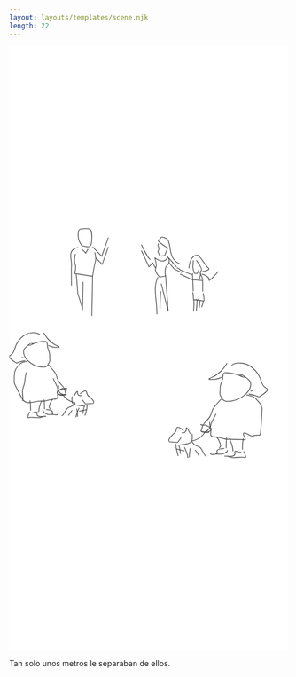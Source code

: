 ```yaml
---
layout: layouts/templates/scene.njk
length: 22
---
```

<svg class="grow-0 h-full" xmlns="http://www.w3.org/2000/svg" xml:space="preserve" stroke-miterlimit="10" viewBox="0 0 390 844">
<g class="outer">
</g>
<g class="inner">
<path fill="#fff" d="M0 0h390v844H0V0Z"/><clipPath id="a"><path d="M0 0h390v844H0z"/></clipPath><g clip-path="url(#a)"><path fill="#4b4b4b" d="M340.094 480.062c-.972.14-1.934.267-2.906.407-.29.044-.482.335-.438.625.044.29.304.482.594.437.969-.158 1.937-.31 2.906-.469a.536.536 0 0 0 .438-.593c-.043-.275-.32-.449-.594-.407ZM17.531 433.812a.536.536 0 0 0-.593.438c-.045.274.163.518.437.562.826.144 1.643.295 2.469.438a.515.515 0 0 0 .593-.438.544.544 0 0 0-.437-.624c-.829-.125-1.64-.251-2.469-.376ZM302.438 454.75c-1.027.012-2.019.17-2.688.656-1.272.925-1.651 2.669-1.844 4.125-.17 1.291-.13 2.587-.312 3.875-.102.716-.359 1.459-.563 2.125-.837 2.733-2.052 5.385-2.656 8.188-.445 2.062-.323 4.099-.375 6.187-.047 1.886-.473 3.805-.156 5.688.281 1.673 1.177 3.009 2.031 4.437.923 1.544 1.925 3.139 3.344 4.281 2.138 1.721 4.15 1.56 6.75 1.469 1.94-.068 3.868-.215 5.781-.562 7.082-1.284 13.771-4.743 18.938-9.75 2.563-2.484 4.785-5.329 6.062-8.688 1.2-3.156 1.693-7.003-.281-9.969-.617-.926-1.478-1.685-2.281-2.437a50.421 50.421 0 0 0-3.532-3.031 35.92 35.92 0 0 0-3.094-2.156c-.498-.311-1-.659-1.562-.844-.737-.243-1.515-.238-2.281-.282-.247-.013-.973-.138-.75-.031 2.383 1.144-.004-.012-.719-.093-.276-.032-.5.161-.531.437a.505.505 0 0 0 .437.563c1.444.592 1.65.764 2.032 1-1.245-.534-2.478-1.087-3.719-1.626-4.754-2.064-10.074-3.006-15.219-3.406-.735-.057-1.786-.168-2.812-.156Zm.656 1.125c1.335.025 2.674.148 4 .313 4.598.57 9.155 1.372 13.406 3.281 1.829.821 3.613 1.828 5.562 2.343.613.162 1.31.274 1.938.344.359.041 1.379.269 1.062.094-2.166-1.199-.125-.108 1.063-.031a50.77 50.77 0 0 1 4.656 4.125c.332.331.585.641.844 1.031 1.787 2.687 1.238 6.219.156 9.063-1.369 3.597-3.882 6.574-6.719 9.124-5.247 4.72-11.88 7.866-18.874 8.844-1.627.228-3.238.301-4.876.375-1.878.085-3.572.077-5.156-1.062-1.694-1.219-2.695-3.097-3.75-4.844-.666-1.104-1.316-2.177-1.531-3.469-.302-1.81.11-3.654.156-5.468.052-2.021-.089-4.006.344-6 .601-2.773 1.826-5.392 2.656-8.094.224-.73.484-1.51.594-2.282.224-1.56.169-3.166.469-4.718.179-.927.548-2.406 1.594-2.782.74-.265 1.642-.201 2.406-.187Zm19.812 3.156c-.219-.132.495.017.75.031.676.039 1.381.037 2.032.25.353.116.669.36 1 .563.304.161.381.298.968.563.049.033.108.061.156.093.298.198.584.419.876.625-.247-.035-.376-.01-.563-.031a12.479 12.479 0 0 1-2.594-.594c-.119-.04-.225-.113-.343-.156.185.119.231.185 1 .219 1.218.054-2.238-.932-3.282-1.563ZM49.125 411.062c-1.101.022-2.221.173-2.938.25-4.091.441-8.205 1.225-11.968 2.938-.426.194-.861.382-1.282.594.197-.087.371-.244.344-.469a.504.504 0 0 0-.562-.437c-2.177.936-2.456 1.193-2.688 1.312a7.992 7.992 0 0 1 1.5-.219c.219-.013.852-.131.657-.031-1.623.83-.688.401.093.125-.95.479-1.888 1.01-2.906 1.313h-.031c.827-.015-1.746.826-2.438 1.468-.228.212.629-.026.938-.062.541-.064 1.13-.197 1.656-.344 1.817-.507 3.451-1.504 5.156-2.281 3.94-1.796 8.36-2.585 12.657-2.938.39-.032.765-.071 1.156-.093.804-.046 2.155-.234 2.875.312.871.662 1.032 2.045 1.156 3.031.146 1.164.155 2.338.313 3.5.094.694.307 1.403.5 2.063.707 2.428 1.738 4.796 2.25 7.281.37 1.796.228 3.588.28 5.406.048 1.625.413 3.284.157 4.907-.215 1.364-.957 2.475-1.625 3.656-.79 1.395-1.607 2.765-2.875 3.781-1.437 1.151-3.121.968-4.844.906-1.609-.058-3.197-.198-4.781-.5-6.276-1.195-12.11-4.57-16.406-9.281-1.798-1.972-3.31-4.135-4.219-6.656-.92-2.549-1.37-5.704.156-8.125.48-.761 1.184-1.379 1.813-2 .938-.927 1.885-1.821 2.906-2.657.029-.023.065-.038.094-.062 1.209-.549 1.868-.933 2.093-1.094-.202.038-.4.102-.593.125-.073.009-.102.012-.219.031.406-.298.798-.629 1.219-.906.302-.199.695-.457 1.062-.594-.125.023-.111.078-.468.094-1.038.048 1.9-.855 2.78-1.406.178-.111-.415.019-.624.031-.219.013-.439.044-.657.063-.444.039-.887.071-1.312.218-1.364.475-2.883 1.806-4 2.719a44.77 44.77 0 0 0-4.125 3.844c-.33.349-.587.656-.844 1.063-1.574 2.492-1.293 5.683-.437 8.374 1.035 3.259 3 6.011 5.375 8.438 4.644 4.746 10.824 8.025 17.406 9 1.417.21 2.854.243 4.281.312 1.689.082 3.202.098 4.657-.874 1.57-1.05 2.557-2.707 3.468-4.313.634-1.118 1.32-2.204 1.625-3.469.451-1.865.053-3.772 0-5.656-.042-1.485.064-2.989-.125-4.469-.371-2.918-1.654-5.696-2.468-8.5-.175-.6-.383-1.234-.47-1.875-.19-1.419-.145-2.867-.406-4.281-.197-1.068-.564-2.276-1.468-2.969-.665-.51-1.743-.615-2.844-.594Zm-20.813 5.594c.308-.056.622-.076.907-.156.045-.013.08-.049.125-.062-.688.032-.762.027-1.032.218Z"/><path fill="#4b4b4b" d="M331.375 485.719a.493.493 0 0 0-.594.375.493.493 0 0 0 .375.594c2.629.577 5.3 1.102 7.844 2 .608.214 1.32.471 1.906.812 1.875 1.09 3.37 2.834 4.844 4.375 1.782 1.862 3.52 3.719 4.812 5.969 1.023 1.78 1.756 3.734 2 5.781.118.985.026 1.928-.031 2.906-.072 1.26-.144 2.522-.219 3.781-.178 3.037-.374 6.058-.562 9.094-.416 6.7-.71 13.463-1.531 20.125-.11-.037-.173.114-.281.157a3.53 3.53 0 0 1-.563.156c-.985.204-1.998.219-3 .25-.66.02-1.341.023-2 .062-.605.036-1.217.044-1.813.156-.878.166-1.386.626-2.187.844-.751.205-1.548.097-2.281-.125-2.773-.84-5.009-2.903-7.813-3.687-.909-.255-2.148-.505-3.031 0-1.637.936-.207 3.658.344 4.812.097.204.216.39.312.594.361.763.665 1.553 1.032 2.312.005.013.025.019.031.032.007.033-.004.042 0 .062.015.085.047.166.062.25.035.192.242.736 0 .875-.156.09-.359.132-.531.188-.036.011-.089.019-.125.031-.019-.008-.043.005-.063 0-.151-.034-.31-.048-.468-.062-.709-.067-1.414-.091-2.125-.126a252.843 252.843 0 0 0-6.688-.218c-4.078-.092-8.143-.162-12.219-.344-1.832-.082-3.685-.151-5.5-.438-2.696-.425-5.304-1.414-7.968-2-2.199-.482-4.506-.713-6.75-.874-1.463-.106-3.155-.039-4.125-1.344-1.35-1.816-.242-4.7-.313-6.75-.076-2.203-.968-4.264-1.375-6.406-.351-1.853-.255-3.752-.375-5.626a.533.533 0 0 0-1.062.063c.123 1.919.045 3.884.406 5.781.396 2.084 1.268 4.076 1.344 6.219.085 2.41-1.07 5.19.531 7.344 1.182 1.59 3.067 1.621 4.875 1.75 2.192.156 4.477.403 6.625.875 2.685.59 5.313 1.57 8.031 2 2.252.356 4.54.399 6.813.5 4.132.182 8.271.245 12.406.344 1.925.046 3.827.083 5.75.187 1.137.062 2.36.426 3.406-.187 1.281-.751.274-2.767-.156-3.688-.182-.39-.347-.799-.531-1.188-.097-.204-.215-.389-.313-.593a24.078 24.078 0 0 1-.531-1.188c-.192-.452-.889-2.069-.125-2.343 1.062-.382 2.799.324 3.75.781 2.053.985 3.988 2.399 6.187 3.062.921.278 1.904.384 2.844.125.764-.21 1.313-.661 2.125-.812 1.192-.222 2.413-.181 3.625-.219 1.091-.034 3.699.054 4.5-.813.422-.456.421-1.196.5-1.812.126-.979.207-1.954.282-2.938.301-3.978.582-7.955.843-11.937.29-4.415.523-8.833.781-13.25.08-1.353.173-2.71.25-4.063.045-.776.125-1.528.063-2.312-.118-1.478-.51-2.939-1.063-4.312-1.344-3.341-3.637-5.933-6.093-8.5-1.543-1.613-3.102-3.426-5.063-4.563-1.111-.644-2.403-1.015-3.625-1.375-2.104-.62-4.265-1.061-6.406-1.531ZM24.938 438.906c-2.282.528-4.613.995-6.813 1.813-.587.218-1.231.476-1.781.812-1.695 1.036-3 2.678-4.313 4.125-1.221 1.347-2.408 2.672-3.281 4.282-2.27 4.18-2.317 8.991-2.313 13.624.002 1.195.01 2.742-.03 3.938-.025.725-.242 1.477-.095 2.188.115.55.456 1.088.688 1.593.47 1.022.975 2.052 1.469 3.063a413.35 413.35 0 0 0 4.656 9.218c1.394 2.686 2.805 5.376 4.313 8 .534.932 1.296 2.641 2.187 3.282 1.333.958 2.828 1.958 4.406 2.437 1.213.369 2.492.444 3.75.438 3.984-.02 7.772-1.263 11.688-1.813 3.117-.437 6.282.001 9.406-.312 2.612-.262 5.072-1.148 7.594-1.813 2.026-.533 4.078-.77 6.156-1 1.38-.152 2.849-.011 4.031-.875 2.25-1.643 1.316-4.661 1.25-6.968-.059-2.076.794-4.021 1.156-6.032.309-1.709.208-3.46.313-5.187a.533.533 0 0 0-.5-.563c-.293-.017-.545.176-.563.469-.101 1.684-.012 3.427-.312 5.094-.376 2.093-1.217 4.091-1.156 6.25.05 1.748 1.035 5.156-1.031 6.25-1.006.532-2.215.41-3.313.531-2.13.235-4.236.453-6.313 1-2.466.65-4.883 1.524-7.437 1.781-3.139.316-6.305-.096-9.438.344-3.866.543-7.598 1.759-11.53 1.781-1.153.007-2.358-.037-3.47-.375-1.491-.452-2.817-1.443-4.093-2.312-.359-.244-.622-.804-.844-1.157-.474-.752-.905-1.538-1.344-2.312-1.661-2.931-3.234-5.913-4.781-8.906a357.742 357.742 0 0 1-4.438-8.844 83.424 83.424 0 0 1-1.187-2.594c-.072-.163-.152-.333-.219-.5-.033-.083-.005-.233-.093-.25.33-5.962-.67-12.518 1.906-18.125 1.045-2.276 2.7-4.052 4.375-5.875 1.021-1.112 2.11-2.394 3.469-3.125.819-.441 1.802-.756 2.687-1.031 1.77-.549 3.602-.957 5.406-1.375a.492.492 0 0 0 .375-.594.493.493 0 0 0-.593-.375Z"/><path fill="#4b4b4b" d="M296.094 491.5c-3.167 2.967-5.963 6.203-8.625 9.625-1.055 1.355-2.28 2.686-3.125 4.187-1.422 2.526-2.057 5.411-3.094 8.094-.628 1.624-1.431 3.137-2.469 4.532-2.66 3.574-6.166 6.396-8.562 10.187-1.029 1.627-1.294 3.636-1.719 5.469-.089.384-.131.774-.312 1.125-.374.72-1.673 1.733-.688 2.593 1.045.913 2.596.797 3.875.969.982.132 1.958.408 2.937.563 1.512.238 3.004.311 4.532.281a.506.506 0 0 0 .5-.531.533.533 0 0 0-.532-.532 24.846 24.846 0 0 1-5.406-.468c-.91-.181-1.795-.346-2.718-.438-.371-.037-.78-.063-1.157-.125a3.906 3.906 0 0 1-.937-.281c-.141-.062-.241-.181-.375-.25.007-.028.028-.078.031-.094.001-.005.004-.039 0-.031.368-.426.859-.959 1-1.469.297-1.076.496-2.164.75-3.25.44-1.885 1.295-3.453 2.469-5 2.179-2.873 5.005-5.194 7.156-8.094 1.091-1.471 1.903-3.069 2.563-4.781 1.016-2.637 1.639-5.485 3.031-7.969.816-1.456 2.01-2.748 3.031-4.062 2.628-3.382 5.403-6.6 8.531-9.531a.513.513 0 0 0 .031-.719c-.189-.203-.516-.19-.718 0ZM54.375 444.125a.513.513 0 0 0 0 .719c2.677 2.645 5.051 5.535 7.281 8.562.87 1.182 1.872 2.325 2.563 3.625 1.192 2.244 1.728 4.787 2.594 7.157.627 1.718 1.442 3.311 2.53 4.781 1.775 2.394 4.042 4.393 5.782 6.812 1.004 1.396 1.724 2.795 2.094 4.469.143.648.264 1.321.406 1.969.092.417.136.829.313 1.219.173.382.532.825.812 1.156-.11.047-.198.165-.313.218a3.07 3.07 0 0 1-.78.219c-.32.055-.656.092-.97.125-.7.074-.72.044-1.406.188-.608.127-1.2.273-1.812.375-1.23.204-2.443.277-3.688.25-.293-.006-.556.207-.562.5a.558.558 0 0 0 .531.562 21.356 21.356 0 0 0 4.844-.437c.605-.127.95-.261 1.531-.344 1.112-.158 2.454-.05 3.344-.875.864-.801-.218-1.68-.563-2.375-.212-.429-.371-1.533-.469-2-.279-1.338-.536-2.748-1.25-3.938-1.937-3.232-4.765-5.716-7-8.718-1.032-1.388-1.81-2.875-2.406-4.5-.885-2.414-1.437-4.998-2.656-7.282-.718-1.344-1.754-2.527-2.656-3.75-2.264-3.067-4.66-6.005-7.375-8.687a.513.513 0 0 0-.719 0ZM327.125 546.906a.506.506 0 0 0-.625.344c-1.35 4.945-1.219 9.983-1.344 15.062a.559.559 0 0 0 .532.563.531.531 0 0 0 .531-.531c.114-4.993-.044-9.951 1.281-14.813.073-.268-.107-.552-.375-.625ZM28.563 493.906a.525.525 0 0 0-.375.625c1.13 4.376.965 8.831 1.062 13.313.007.293.27.538.563.531a.506.506 0 0 0 .5-.531c-.107-4.564-.003-9.109-1.157-13.563-.07-.269-.325-.444-.593-.375ZM307.656 546.906a.522.522 0 0 0-.312.656c1.863 5.62 4.438 10.874 4.531 16.907.005.293.269.505.563.5a.506.506 0 0 0 .5-.531c-.027-1.512-.113-2.951-.407-4.438-.87-4.399-2.81-8.512-4.219-12.75-.087-.264-.392-.431-.656-.344ZM45.188 493.938a.487.487 0 0 0-.626.312c-1.63 5.172-3.877 9.945-3.968 15.469a.558.558 0 0 0 .531.562.531.531 0 0 0 .531-.531c.078-5.345 2.266-10.167 3.844-15.188a.487.487 0 0 0-.313-.624ZM303.688 545.5c-.275-.038-.525.131-.563.406-.668 4.764-.624 9.575-.687 14.375a.53.53 0 1 0 1.062 0c.055-4.755-.034-9.497.625-14.219a.504.504 0 0 0-.437-.562ZM48.531 492.625c-.275.037-.442.318-.406.594.562 4.245.485 8.508.531 12.781a.531.531 0 0 0 .532.531c.293-.003.503-.269.5-.562-.055-4.315-.024-8.621-.594-12.907a.505.505 0 0 0-.563-.437ZM289.5 545.156c-.2.193-.224.519-.031.719 2.302 2.382 3.546 5.24 4.5 8.375.293.964.873 2.213.719 3.281-.128.88-1.027 1.67-1.532 2.344-.175.235-.11.543.125.719a.537.537 0 0 0 .75-.094c.64-.857 1.549-1.709 1.719-2.812.191-1.238-.429-2.617-.781-3.75-1.019-3.281-2.339-6.286-4.75-8.782a.513.513 0 0 0-.719 0ZM60.688 492.344a.475.475 0 0 0-.688.031c-2.082 2.273-3.23 4.98-4.094 7.906-.31 1.049-.817 2.253-.656 3.375.142.988.915 1.781 1.469 2.563.17.239.51.294.75.125a.543.543 0 0 0 .125-.75c-.433-.61-1.172-1.316-1.282-2.094-.134-.956.339-2.05.594-2.938.802-2.783 1.834-5.34 3.813-7.5a.512.512 0 0 0-.032-.718ZM327.375 564.844a.515.515 0 0 0-.219.687c.52.963.992 1.91 1.375 2.938.252.676.453 1.33.625 2.031.085.345.174.685.25 1.031.054.245.636 1.519.563 1.657-.228.425-1.539.035-1.813-.032-.525-.127-.679-.172-1.218-.218a32.349 32.349 0 0 0-1.969-.094 36.597 36.597 0 0 0-3.125.062c-3.807.222-7.601.761-11.406.25-1.838-.246-3.575-1.33-5.282-1.968a.535.535 0 0 0-.375 1c1.796.669 3.571 1.768 5.5 2.031 4.583.625 9.134-.354 13.719-.375.641-.003 1.266.035 1.906.062.497.022.983.002 1.469.094.989.188 2.906.965 3.5-.406.324-.748-.261-1.445-.469-2.125-.23-.755-.326-1.523-.562-2.281-.452-1.452-1.092-2.823-1.813-4.157a.469.469 0 0 0-.656-.187ZM28.406 510.031a.516.516 0 0 0-.687.219c-.617 1.205-1.147 2.417-1.532 3.719-.2.682-.303 1.383-.5 2.062-.18.623-.656 1.257-.375 1.938.523 1.264 2.158.587 3.063.406.406-.082.837-.075 1.25-.094.544-.024 1.08-.034 1.625-.031 3.929.019 7.752.824 11.688.312 1.657-.215 3.224-1.244 4.75-1.843a.522.522 0 0 0 .28-.688.522.522 0 0 0-.687-.281c-1.427.563-2.913 1.581-4.468 1.781-3.262.421-6.463-.051-9.72-.25a32.25 32.25 0 0 0-3.53-.031c-.516.025-.886.028-1.375.125-.177.035-.357.112-.532.156-.18.046-1.243.383-1.406.063-.058-.113.425-1.259.469-1.469.065-.311.115-.628.187-.937.146-.629.316-1.205.532-1.813.324-.919.744-1.791 1.187-2.656a.516.516 0 0 0-.219-.688ZM304.969 562.906a.506.506 0 0 0-.625.344c-.146.517-.12 1.27-.438 1.719-.258.365-.69.564-1.062.812-.944.63-1.967 1.16-3 1.625-.827.372-1.693.805-2.594.969-1.259.229-2.607.157-3.875.094-1.534-.076-3.059-.164-4.594-.219a.505.505 0 0 0-.531.5.505.505 0 0 0 .5.531c2.127.073 4.245.289 6.375.281.861-.003 1.784.002 2.625-.218 1.611-.423 3.225-1.257 4.656-2.094.76-.444 1.783-.951 2.313-1.688.416-.577.405-1.369.593-2.031a.505.505 0 0 0-.343-.625ZM47.469 508.312a.525.525 0 0 0-.375.626c.161.599.137 1.283.5 1.812.57.834 2.03 1.586 2.906 2.062.97.529 2.025 1.079 3.094 1.376.96.266 2.049.211 3.031.187 1.564-.038 3.124-.162 4.688-.219a.533.533 0 0 0 .5-.562.533.533 0 0 0-.563-.5c-1.56.059-3.096.204-4.656.25-.88.025-1.854.072-2.719-.156-.99-.262-2.009-.799-2.906-1.282a15.118 15.118 0 0 1-2.375-1.562.773.773 0 0 1-.157-.156c-.27-.407-.251-1.07-.374-1.532a.474.474 0 0 0-.594-.344ZM247.062 531.844c-.735.458-.264 2.332-.374 3.031-.07.439-.31.899-.469 1.313-.218.563-.438 1.165-.844 1.624-.901 1.02-2.809.78-4 .75a.506.506 0 0 0-.531.5c-.007.294.207.556.5.563 1.691.039 3.866.183 5-1.344.586-.79 1.22-2.293 1.375-3.25.098-.605-.008-1.236-.031-1.843-.003-.062 0-.126 0-.188.191.139.393.273.562.438.244.236.463.502.656.781.278.401.558.95.782 1.406.331.674.603 1.374.968 2.031.538.968 1.087 1.922 1.594 2.906a.516.516 0 0 0 .688.219c.246-.127.314-.44.187-.687-.674-1.311-1.429-2.576-2.063-3.906-.408-.858-.798-1.748-1.343-2.532-.231-.331-.463-.653-.75-.937-.293-.289-.64-.534-.969-.781-.27-.203-.639-.28-.938-.094ZM95.219 480.906c-.221-.048-.448.011-.656.156-.307.214-.632.405-.907.657-.267.245-.5.523-.719.812-.205.274-.385.582-.562.875-.34.563-.594 1.173-.906 1.75-.539.994-1.138 1.948-1.688 2.938a.47.47 0 0 0 .188.656.504.504 0 0 0 .687-.188c.552-.992 1.175-1.942 1.719-2.937.307-.562.543-1.139.875-1.687.327-.54.618-1.043 1.094-1.469.14-.126.312-.207.469-.313v.032c-.01.312-.027.624-.032.937-.019 1.175.678 2.873 1.5 3.719 1.114 1.146 3.005.969 4.469.937a.506.506 0 0 0 .5-.531.53.53 0 0 0-.531-.531c-1.098.025-2.842.252-3.688-.625-.454-.472-1.078-1.825-1.187-2.469-.125-.737.199-1.572-.094-2.281a.73.73 0 0 0-.531-.438ZM255.062 551.375a.522.522 0 0 0-.187.719c1.504 2.627 3.669 4.344 6.406 5.625 1.948.911 4.191 1.4 5.688 3.031.298.325.479.755.719 1.125a38.945 38.945 0 0 1 1.531 2.563c.897 1.652 1.734 3.365 2.719 4.968.743 1.211 1.588 2.535 2.906 3.188.249.122.565.03.687-.219a.479.479 0 0 0-.219-.656c-1.342-.658-2.164-2.273-2.874-3.5-1.324-2.286-2.434-4.691-3.876-6.907-.271-.417-.475-.883-.812-1.25-1.636-1.779-3.886-2.317-6-3.312-2.537-1.194-4.576-2.748-5.969-5.188a.521.521 0 0 0-.719-.187ZM92.094 497.625a.512.512 0 0 0-.719.156c-1.444 2.23-3.118 3.417-5.531 4.469-1.935.843-4.03 1.3-5.563 2.844-.608.613-1.037 1.396-1.5 2.125-1.133 1.783-2.052 3.705-3.219 5.469-.618.934-1.287 1.892-2.312 2.406a.515.515 0 0 0-.219.687.48.48 0 0 0 .656.219c1.384-.708 2.288-2.06 3.094-3.344 1.224-1.948 2.242-3.989 3.563-5.875.22-.315.385-.696.656-.969 1.41-1.422 3.492-1.819 5.281-2.593 2.609-1.13 4.406-2.441 5.969-4.844a.55.55 0 0 0-.156-.75ZM252.781 560.531a.512.512 0 0 0-.593.407c-.745 4.048-1.046 8.149-1.344 12.25a.533.533 0 0 0 1.062.062c.287-4.063.548-8.113 1.282-12.125a.514.514 0 0 0-.407-.594ZM94.156 505.5c-.273.051-.426.321-.375.594.645 3.455.89 6.905 1.156 10.406a.562.562 0 0 0 .594.5.509.509 0 0 0 .469-.562c-.278-3.538-.593-7.041-1.25-10.532a.513.513 0 0 0-.594-.406ZM244.719 559.156a.506.506 0 0 0-.281.656c1.798 4.654 4.03 9.125 4.5 14.157.027.292.301.496.593.469a.51.51 0 0 0 .469-.563c-.49-5.139-2.785-9.687-4.625-14.437a.506.506 0 0 0-.656-.282Z"/><path fill="#4b4b4b" d="M97.625 504.469c-.256-.107-.55-.006-.656.25-1.709 4.083-3.82 7.967-4.281 12.437a.538.538 0 0 0 .468.594.509.509 0 0 0 .563-.469c.438-4.353 2.526-8.177 4.187-12.156a.506.506 0 0 0-.281-.656ZM234.125 561.406a.537.537 0 0 0-.656.375.537.537 0 0 0 .375.657c3.43.947 6.867 1.766 10.375 2.374a.511.511 0 0 0 .593-.406c.048-.273-.163-.515-.437-.562-3.474-.608-6.854-1.492-10.25-2.438ZM107.438 506.375c-4.766 1.043-2.624.617-4.75 1.063-1.064.222 2.113-.494 3.187-.657.534-.081-1.037.279-1.563.407-.99.239-2.189.513-3.187.718-.532.109-2.122.439-1.594.313 2.632-.632-.006-.013-1.625.25-.274.044-.45.319-.406.593.044.275.32.451.594.407 4.817-1.025 2.674-.589 4.812-1.031 1.069-.222-2.141.44-3.187.75-.529.156 1.084-.175 1.625-.282a94.826 94.826 0 0 0 3.218-.687c.531-.125 2.098-.511 1.563-.407-2.691.525.019-.003 1.594-.406a.505.505 0 0 0 .375-.625c-.073-.284-.372-.479-.656-.406Z"/><path fill="#4b4b4b" d="M236.969 556.781a.506.506 0 0 0-.344.625c1.102 3.554 1.493 7.223 1.937 10.906a.537.537 0 0 0 .594.469.537.537 0 0 0 .469-.593c-.46-3.745-.908-7.452-2.031-11.063a.506.506 0 0 0-.625-.344ZM104.844 502.406c-.263-.088-.568.081-.656.344-.946 4.768-.516 2.639-.938 4.75-.264 1.322.5-2.633.688-3.969.038-.273-.177.516-.25.781-.14.501-.263 1.087-.376 1.594-.233 1.056-.402 2.119-.562 3.188-.079.53-.339 2.116-.219 1.594.607-2.64-.008.008-.219 1.593a.515.515 0 0 0 .438.594.568.568 0 0 0 .625-.469c.896-4.677.517-2.868.875-4.687.204-1.037-.368 2.087-.688 3.093-.16.507.145-1.036.219-1.562.186-1.308.378-2.621.688-3.906.062-.257.149-.496.219-.75.069-.255.262-1.042.218-.782-.481 2.87-.005.014.25-.75a.522.522 0 0 0-.312-.656ZM232.969 554.406a.53.53 0 0 0-.563.469c-.503 5.626 1.534 10.963 2.969 16.313a.536.536 0 0 0 .656.374c.283-.076.451-.341.375-.624-1.409-5.222-3.489-10.472-3-15.969.025-.277-.161-.538-.437-.563ZM108.531 500.375c-.276.027-.495.255-.469.531.456 4.735-1.48 9.259-2.781 13.719a.537.537 0 0 0 .375.656.536.536 0 0 0 .656-.375c1.333-4.598 3.221-9.219 2.75-14.094a.474.474 0 0 0-.531-.437ZM259.656 562.969a.489.489 0 0 0-.125.687c.86 1.348.624.948.875 1.344-.266-.459.587.867.875 1.312.575.887 1.16 1.791 1.719 2.688.279.448 1.1 1.786.812 1.344-1.441-2.22.013-.007.844 1.344a.522.522 0 0 0 .719.187c.25-.154.341-.5.187-.75-2.595-4.017-1.44-2.213-2.593-4-.578-.896 1.139 1.783 1.75 2.656.304.434-.561-.896-.844-1.343-.569-.899-1.133-1.801-1.719-2.688-.294-.446-1.192-1.764-.906-1.312 1.42 2.244-.015-.018-.906-1.344a.488.488 0 0 0-.688-.125ZM87.813 507.594a.488.488 0 0 0-.688.125c-2.412 3.454-1.337 1.935-2.406 3.469-.535.766 1.058-1.526 1.562-2.313.255-.397-.538.741-.812 1.125-.545.762-1.096 1.539-1.625 2.312-.264.385-1.052 1.536-.781 1.157 1.36-1.909.025-.003-.75 1.156-.163.244-.12.587.124.75a.55.55 0 0 0 .75-.156c2.378-3.454 1.312-1.935 2.376-3.469.531-.767-1.07 1.562-1.626 2.312-.275.373.523-.771.782-1.156.519-.772 1.029-1.55 1.562-2.312.268-.383 1.105-1.544.844-1.156-1.298 1.93-.013.016.813-1.126a.525.525 0 0 0-.126-.718ZM235.688 531c-.773-.089-1.483.39-1.969.938-.893 1.004-.889 1.941-1.094 3.187-.094.569-.287 1.151-.5 1.687-.405 1.02-1.146 1.833-1.813 2.688a.537.537 0 0 0 .094.75.5.5 0 0 0 .719-.094c.834-1.072 1.688-2.044 2.125-3.344.166-.493.354-1.016.438-1.531.084-.519.057-1.05.187-1.562.317-1.253 1.183-1.881 2.406-1.594.233.055.465.131.688.219.44.173.938.449 1.343.687.632.372 1.281.758 1.876 1.188.928.67 1.728 1.503 2.593 2.25.21.181.537.147.719-.063a.478.478 0 0 0-.062-.687c-1.08-.933-2.08-1.97-3.282-2.75-.893-.58-1.817-1.2-2.812-1.594-.651-.258-.962-.295-1.656-.375ZM106.312 480.219c-.337-.026-.815.062-1.093.125a6.822 6.822 0 0 0-1.469.531c-.653.311-1.286.69-1.906 1.063-1.108.666-2.057 1.539-3.063 2.343-.217.174-.236.502-.062.719.173.217.502.236.719.062.969-.774 1.867-1.611 2.937-2.25.593-.353 1.187-.705 1.813-1 .399-.188.816-.374 1.25-.468 1.024-.222 1.923.261 2.218 1.344.119.435.11.901.188 1.343.089.509.251 1.019.437 1.5.412 1.065 1.213 1.856 1.938 2.719a.533.533 0 0 0 .812-.688c-.61-.723-1.309-1.399-1.687-2.281-.724-1.687-.298-3.21-1.844-4.531-.328-.28-.754-.498-1.188-.531Z"/><path fill="#4b4b4b" d="M255.281 540.281a.505.505 0 0 0-.437.563c.334 2.548.375 5.266.062 7.812-.107.874-.23 1.993-.75 2.75-.338.494-.987.852-1.5 1.125-1.107.59-2.324.955-3.531 1.281-4.319 1.17-8.802 1.615-13.25 1.969a.534.534 0 0 0-.5.563c.023.292.27.523.563.5 4.789-.386 9.702-.827 14.312-2.25 1.586-.49 3.713-1.155 4.719-2.594.832-1.191.936-2.999 1.031-4.375.157-2.283.142-4.634-.156-6.906a.505.505 0 0 0-.563-.438ZM87.813 488.219a.504.504 0 0 0-.563.437c-.321 2.265-.359 4.705-.063 6.969.121.921.295 2.013.876 2.781 1.04 1.379 3.598 2.065 5.187 2.469 4.08 1.038 8.311 1.406 12.5 1.719a.564.564 0 0 0 .594-.5.534.534 0 0 0-.5-.563c-4.129-.304-8.319-.648-12.344-1.656-1.287-.322-2.598-.73-3.75-1.406-.3-.176-.663-.37-.875-.657-.64-.863-.706-2.247-.781-3.25-.143-1.896-.111-3.864.156-5.75a.535.535 0 0 0-.438-.593ZM304.281 442.062a.543.543 0 0 0-.75.126c-2.049 2.96-3.968 6.064-6.343 8.781-1.655 1.891-3.601 3.472-5.563 5.031-1.004.798-2 1.613-3.031 2.375-1.741 1.286-3.657 2.087-5.625 2.937-.84.363-1.63.797-2.469 1.157-.685.294-2.202.721-2.094 1.719.073.665.658.996 1.25 1.093.635.104 1.302-.056 1.938-.093.604-.036 1.241.054 1.844.062.428.006.852-.02 1.281-.031.426-.012.856-.034 1.281-.063.423-.028.829-.047 1.25-.094a27.454 27.454 0 0 0 2.5-.406c2.443-.491 4.7-1.323 6.906-2.468a.516.516 0 0 0 .219-.688.48.48 0 0 0-.656-.219c-2.487 1.292-5.1 2.196-7.875 2.625a28.7 28.7 0 0 1-3.656.313c-1.266.033-2.519-.068-3.782.031-.477.037-.94.025-1.344-.188.091-.064.183-.136.282-.187.248-.129.523-.236.781-.344.935-.391 1.818-.88 2.75-1.281 1.556-.669 3.151-1.254 4.594-2.156.854-.534 1.647-1.192 2.437-1.813 2.349-1.844 4.754-3.638 6.813-5.812 2.764-2.919 4.907-6.396 7.187-9.688a.506.506 0 0 0-.125-.719ZM48.031 399.656a.513.513 0 0 0-.156.719c1.942 2.956 3.751 6.076 6.125 8.719 1.895 2.109 4.172 3.846 6.344 5.656 1.898 1.582 3.886 2.37 6.062 3.406.678.323 1.32.686 2 1 .171.079.42.2.594.313.012.008.016.016.031.031-.138.071-.206.125-.531.125-.533-.001-1.06-.112-1.594-.094-.358.012-.735.057-1.094.063a23.59 23.59 0 0 1-5.187-.5c-2.006-.425-3.863-1.174-5.656-2.156-.244-.134-.523-.025-.657.218a.505.505 0 0 0 .188.688c3.888 2.129 8.035 2.864 12.438 2.718.849-.028 1.944.342 2.718-.124.415-.25.622-.723.469-1.188-.266-.807-1.476-1.069-2.125-1.406-2.194-1.139-4.564-1.968-6.531-3.5-2.574-2.005-5.198-4.145-7.282-6.656-2.034-2.453-3.662-5.218-5.406-7.876a.55.55 0 0 0-.75-.156ZM323.625 441.469a35.882 35.882 0 0 0-3.906.031c-1.765.108-3.55.189-5.25.719-1.462.455-2.723 1.245-3.938 2.156-.222.167-.291.497-.125.719a.52.52 0 0 0 .719.094c1.122-.842 2.274-1.581 3.625-2 1.961-.61 4.123-.643 6.156-.75 10.87-.572 20.543 6.42 26.188 15.312a31.53 31.53 0 0 1 2.781 5.469c1.181 3.035 2.024 6.252 3.656 9.093.61 1.062 1.309 2.2 2.25 3 1.195 1.017 2.798 1.631 3.813 2.844.211.253.359.562.531.844.185.304-.343 1.071-.469 1.25-.562.801-1.297 1.485-2.031 2.125-2.069 1.806-4.387 3.336-6.719 4.781-.727.451-1.424 1.235-2.312 1.313-.648.056-1.317-.589-1.844-.844-.727-.352-1.539-.531-2.312-.75-3.091-.875-6.248-1.495-9.376-2.219a.557.557 0 0 0-.656.406.526.526 0 0 0 .406.626c3.412.789 6.865 1.447 10.219 2.468.361.11.878.256 1.25.438.767.375 1.491.984 2.407.906 1.2-.102 2.142-1.038 3.124-1.656 2.449-1.541 4.906-3.185 7.032-5.156.95-.882 2.435-2.23 2.312-3.688-.082-.98-.988-1.805-1.687-2.375-.957-.78-2.057-1.327-3-2.125-1.381-1.167-2.374-3.218-3.094-4.844-.984-2.222-1.68-4.55-2.563-6.812a32.437 32.437 0 0 0-2.843-5.656c-4.621-7.263-11.912-13.406-20.469-15.25-1.291-.279-2.582-.408-3.875-.469ZM33.938 399.094c-9.797-.543-18.323 6.156-23.188 14.218a29.694 29.694 0 0 0-2.438 5.063c-.877 2.37-1.556 4.799-2.624 7.094-.548 1.175-1.202 2.496-2.188 3.375-1.345 1.199-3.078 1.887-3.906 3.594-.07.144-.108.308-.125.468-.14 1.283 1.18 2.543 2 3.344 1.888 1.847 4.105 3.401 6.312 4.844.782.51 1.426 1.256 2.407 1.344.81.072 1.425-.497 2.093-.844.567-.295 1.201-.441 1.813-.625 2.613-.786 5.319-1.354 7.969-2a.505.505 0 0 0 .375-.625c-.07-.285-.34-.476-.625-.406-2.668.651-5.37 1.208-8 2-.674.202-1.374.369-2 .687-.416.211-1.005.799-1.532.75-.814-.076-1.557-.905-2.219-1.344-2.044-1.355-4.084-2.814-5.843-4.531-.616-.601-1.686-1.546-1.688-2.5 0-.308.246-.572.438-.812.51-.643 1.245-1.095 1.906-1.563.604-.428 1.213-.86 1.719-1.406 1.1-1.19 1.88-2.834 2.5-4.313.844-2.016 1.432-4.107 2.187-6.156a28.743 28.743 0 0 1 2.344-4.906c3.718-6.178 9.66-11.676 16.844-13.313 2.113-.481 4.19-.513 6.343-.375 1.428.092 2.911.176 4.282.625 1.152.378 2.12 1.036 3.062 1.781a.519.519 0 0 0 .719-.093.52.52 0 0 0-.094-.719c-1.036-.819-2.109-1.522-3.375-1.938-1.743-.572-3.653-.618-5.468-.718ZM23.719 454.562a.525.525 0 0 0-.625.376c-.729 2.794-1.165 5.603-1.5 8.468-.237 2.025-.365 4.096-.782 6.094-.529 2.541-1.396 4.961-2.156 7.438-.277.904-.637 1.805-.718 2.75-.29 3.381.369 6.875.5 10.25.034.887.114 1.772.03 2.656-.054.582-.21 1.142-.312 1.718a.547.547 0 0 0 .438.626.546.546 0 0 0 .625-.438c.104-.604.256-1.202.312-1.812.087-.931.006-1.879-.031-2.813-.13-3.299-.77-6.796-.5-10.094.122-1.486.778-2.967 1.219-4.375.588-1.881 1.196-3.785 1.593-5.718.418-2.029.544-4.102.782-6.157.326-2.819.752-5.594 1.468-8.343.07-.269-.075-.555-.343-.626ZM288.844 512.562c-.254-.111-.545.028-.656.282-1.772 4.021-4.181 7.708-5.969 11.718-.537 1.204-1.104 2.451-1.375 3.75-.193.926-.054 1.903-.532 2.75-.766 1.359-1.982 2.465-3.031 3.594a23.74 23.74 0 0 0-2.031 2.469.542.542 0 0 0 .125.75c.24.169.581.115.75-.125 1.526-2.165 3.818-3.856 5.094-6.156.541-.976.44-2.009.656-3.063.252-1.227.779-2.425 1.281-3.562 1.774-4.017 4.167-7.697 5.938-11.719.112-.254.004-.576-.25-.688ZM61.188 463.062a.507.507 0 0 0-.282.657c1.506 3.607 3.586 6.959 5.094 10.562.428 1.024.85 2.091 1.063 3.188.202 1.042.11 2.003.687 2.969 1.164 1.949 2.958 3.425 4.219 5.312a.55.55 0 0 0 .75.156.55.55 0 0 0 .156-.75c-1.256-1.873-3.041-3.359-4.219-5.281-.496-.81-.386-1.732-.562-2.625-.231-1.166-.696-2.287-1.156-3.375-1.523-3.597-3.587-6.955-5.094-10.563-.107-.256-.4-.357-.657-.25Z"/><path fill="#4b4b4b" d="M267.469 527.25a.52.52 0 0 0-.657.344.52.52 0 0 0 .344.656c1.229.372 2.471.934 3.782.875.784-.035 1.742-.442 2.531-.187 2.777.894 5.204 2.456 7.75 3.843.243.133.554.025.687-.219.133-.243.025-.523-.218-.656-2.598-1.418-5.072-3.022-7.907-3.937-.96-.31-1.912.08-2.875.125-1.17.055-2.341-.51-3.437-.844ZM80.531 476.844c-1.024.289-2.103.796-3.187.75-.896-.039-1.794-.393-2.688-.125-2.612.782-4.925 2.183-7.344 3.406a.48.48 0 0 0-.218.656c.125.248.44.344.687.219 2.369-1.195 4.63-2.52 7.188-3.281.917-.273 1.97.232 2.906.156 1.007-.081 1.972-.48 2.938-.75a.537.537 0 0 0 .374-.656.536.536 0 0 0-.656-.375Z"/><path fill="#4b4b4b" d="M79.406 476.25c-.916.294-1.889.799-2.875.75-.837-.042-1.696-.409-2.531-.125-2.438.829-4.535 2.287-6.75 3.563a.504.504 0 0 0 .5.874c2.163-1.242 4.216-2.629 6.594-3.437.814-.277 1.819.233 2.656.156.939-.086 1.83-.498 2.719-.781a.519.519 0 0 0 .344-.656.519.519 0 0 0-.657-.344ZM281.375 531.844a.513.513 0 0 0-.406.594c.115.578.8 1.867.656 2.374-.221.782-2.036 1.749-2.719 2.094-.886.449-1.816.822-2.75 1.156-.304.109-.583.211-.906.25-1.067.13-2.214-.094-3.25-.312-1.171-.247-2.341-.551-3.5-.844-.284-.071-.553.122-.625.406a.506.506 0 0 0 .375.626c2.153.54 4.856 1.485 7.125 1.187.597-.079 1.161-.35 1.719-.563.965-.368 1.912-.771 2.812-1.281.861-.488 2.413-1.459 2.688-2.469.264-.972-.477-1.89-.656-2.812-.054-.272-.291-.46-.563-.406Z"/><path fill="#4b4b4b" d="M67.656 480.812c-.271-.057-.536.135-.594.407-.17.815-.879 1.595-.624 2.469.297 1.02 2.124 1.992 3.03 2.406 1.085.495 2.298 1.034 3.47 1.281.932.197 1.952.05 2.874-.094 1.346-.21 2.675-.535 4-.843a.557.557 0 0 0 .407-.657c-.067-.285-.37-.441-.656-.375-1.518.355-3.044.749-4.594.938-.593.072-1.25.15-1.844.031-1.092-.217-2.208-.734-3.219-1.187-.581-.261-2.298-1.142-2.5-1.782-.112-.357.531-1.564.625-2a.493.493 0 0 0-.375-.594Z"/><path fill="#4b4b4b" d="M67.594 480.375c-.273-.051-.512.133-.563.406-.154.837-.79 1.682-.562 2.563.265 1.026 1.893 2.038 2.781 2.5.988.513 2.099 1.082 3.188 1.344.863.207 1.835.026 2.687-.126 1.242-.221 2.439-.552 3.656-.874.284-.076.482-.373.406-.657a.538.538 0 0 0-.656-.375c-1.386.37-2.794.772-4.219.969-.526.073-1.126.182-1.656.063-1-.226-2.03-.787-2.937-1.25-.579-.296-2.104-1.213-2.281-1.876-.124-.461.463-1.571.562-2.093a.513.513 0 0 0-.406-.594ZM275.469 535.656c-1.35.731-2.249 2.02-3.157 3.219-1.169 1.545-2.373 3.099-3.75 4.469-3.625 3.608-8.158 5.663-13.093 6.812a.557.557 0 0 0-.407.656c.067.286.34.442.626.376 5.128-1.2 9.84-3.361 13.593-7.126 1.404-1.408 2.618-2.977 3.813-4.562.808-1.072 1.632-2.319 2.844-2.969a.469.469 0 0 0 .187-.656c-.132-.244-.412-.351-.656-.219Z"/><path fill="#4b4b4b" d="M73.125 484.094c-.248-.124-.564.001-.688.25a.48.48 0 0 0 .22.656c1.239.615 2.085 1.861 2.937 2.906 1.01 1.241 2.045 2.472 3.219 3.563 3.552 3.301 7.964 5.108 12.656 6.125a.525.525 0 0 0 .625-.406.525.525 0 0 0-.406-.626c-4.506-.97-8.731-2.689-12.157-5.843-1.268-1.168-2.38-2.512-3.469-3.844-.857-1.05-1.701-2.162-2.937-2.781ZM316.219 564.562c-.523.019-1.328.071-1.657.594-.434.693.128 1.543.282 2.219.26 1.147-.456 2.76-1.469 3.375-1.283.78-3.013.881-4.469.906-2.695.047-5.37-.353-8.062-.406a.532.532 0 0 0-.532.531.532.532 0 0 0 .532.531c3.048.057 6.072.517 9.125.344 1.332-.075 2.813-.322 3.969-1.031 1.347-.826 1.909-2.342 1.968-3.875.019-.48-.069-.709-.218-1.156-.051-.151-.307-.902-.282-.906.283-.048.557-.113.844-.126.283-.011.595.021.875.063.307.046.604.116.906.187.208.05.738.222.938.282.648.192 1.272.373 1.937.5.999.19 2.003.393 3 .594a.515.515 0 0 0 .594-.407.512.512 0 0 0-.406-.593c-1.302-.263-2.624-.436-3.906-.782-1.294-.348-2.606-.893-3.969-.844ZM38.25 509.781c-.453-.049-.93.009-1.281.063-.86.13-1.669.482-2.5.718-1.09.31-2.237.452-3.344.688-.272.058-.433.353-.375.625a.492.492 0 0 0 .594.375c1.13-.24 2.294-.405 3.406-.719.793-.223 1.558-.557 2.375-.687.44-.07.903-.012 1.344.062-.16.574-.466 1.212-.407 1.813.051.51.084 1.046.25 1.531.176.512.376 1.047.75 1.438.422.438 1.032.67 1.563.968.594.334 1.46.399 2.125.469 1.64.173 3.3.024 4.938-.094.575-.041 1.142-.092 1.718-.125.53-.03 1.064-.043 1.594-.062.293-.011.542-.239.531-.532a.56.56 0 0 0-.562-.531c-1.12.041-2.227.138-3.344.219-1.699.123-3.458.271-5.156.031-.406-.057-.978-.113-1.344-.312-.448-.245-.95-.423-1.313-.781-.273-.271-.416-.665-.53-1.032-.157-.499-.274-1.021-.157-1.531.139-.605.633-1.41.25-2.031-.227-.367-.672-.514-1.125-.563ZM299.969 560.562c-2.113.253-4.244.344-6.313.876-1.016.261-2.064.632-2.906 1.281-.905.697-1.447 1.699-1.188 2.843.111.486.536 1.166.25 1.657-.674 1.159-1.928 1.248-3.124 1.437-.717.113-1.434.246-2.157.313-.659.061-1.472.133-2.093-.157-.657-.305-1.012-1.22-1.438-1.75-.184-.228-.522-.246-.75-.062a.532.532 0 0 0-.062.75c.563.695.945 1.646 1.812 2.031.812.361 1.762.33 2.625.25.746-.069 1.48-.225 2.219-.343.98-.158 2.432-.245 3.156-1.063.258-.292.576-.589.75-.937.145-.29.182-.615.188-.938.019-1.122-.828-1.812 0-2.812.131-.16.274-.28.437-.407.974-.754 2.256-1.075 3.437-1.312 1.745-.35 3.518-.476 5.282-.688.275-.033.47-.255.437-.531a.505.505 0 0 0-.562-.438ZM51.75 506.188a.504.504 0 1 0-.125 1c1.759.222 3.532.313 5.25.781.745.203 1.518.473 2.125.969 1.567 1.279-.183 2.241.531 3.75.74 1.563 2.492 1.65 3.969 1.906.648.112 1.308.245 1.969.25.543.004 1.124-.048 1.625-.282.766-.357 1.077-1.212 1.562-1.843a.537.537 0 0 0-.094-.75.537.537 0 0 0-.75.093c-.351.462-.633 1.256-1.187 1.532-.677.337-1.635.169-2.344.062-1.267-.191-3.124-.143-3.844-1.437-.266-.48.255-1.336.313-1.844.116-1.02-.607-1.929-1.406-2.469-2.168-1.463-5.081-1.402-7.594-1.718Z"/><path fill="none" stroke="#4b4b4b" stroke-linecap="butt" d="M230.5 539.579s-5.347 5.102-6.976 8.165c-1.629 3.063.459 4.088.459 4.088l11.169.934 4.872-6.86M110.822 487.687s4.966 4.387 6.48 7.021c1.513 2.634-.427 3.516-.427 3.516l-10.375.803-4.525-5.9"/><path fill="#4b4b4b" d="M270.875 344.406a.514.514 0 0 0-.406.594c.57 4.135.368 2.282.562 4.125.097.919-.296-1.827-.343-2.75-.024-.468.197.914.281 1.375.156.861.327 1.882.437 2.75.058.454.203 1.827.125 1.375-.393-2.289.013.017.063 1.406a.533.533 0 0 0 1.062-.062c-.606-4.202-.394-2.318-.594-4.188-.1-.938.268 1.876.532 2.781.134.46-.092-.963-.156-1.437a55.62 55.62 0 0 0-.469-2.781c-.088-.46-.339-1.871-.281-1.406.291 2.347-.007 0-.25-1.376a.484.484 0 0 0-.563-.406ZM265.656 354a.539.539 0 0 0-.594.469.538.538 0 0 0 .469.593c3.6-.067 2.337-.095 3.594-.093.883.001-1.755.04-2.625.187-.317.054.618.087.938.125.322.039.646.059.968.094.978.108 1.984.209 2.969.187.317-.006.584-.113.844-.281.066-.043.123-.111.187-.156.056-.039.224-.124.156-.125-2.344-.028.021.006.188-.094a.495.495 0 0 0 .156-.687.495.495 0 0 0-.687-.157c-3.286-.028-1.864-.048-3.281-.031-1.03.013 2.068.025 3.093.125.079.008-.153.111-.219.156-.098.069-.174.13-.281.188-.046.025-.101.063-.156.062a22.494 22.494 0 0 1-.937-.031c-.954-.052-1.898-.191-2.844-.312-.322-.042-1.293-.113-.969-.125 1.867-.069-.002.011-.969-.094ZM264.312 352.156c-.273-.048-.514.164-.562.438-3.27.373-2.134-.346-3.281.344-.911.547 2.142-.067 3.187.124.155.029-.063.315-.094.469-.039.198-.081.397-.124.594-.429-.251-.89-.509-1.344-.656-.835-.27-1.823-.239-2.688-.219-.252.006-.498.022-.75.031-.246.009-.963.065-.718.031 1.934-.269-.024-.011-.75 0-.294.006-.506.27-.5.563a.506.506 0 0 0 .531.5c1.156-.252 1.314-.231 1.75-.281-.548.178-.671.169-1 .281-.237.081.469-.021.719-.031.247-.01.502-.024.75-.032.475-.013.961-.031 1.437 0 .783.053 1.145.255 1.813.594.265.135.721.418 1.031.344.692-.166.732-.957.843-1.531.032-.162.258-.515.094-.5-2.495.229-.021.006.063-.469a.514.514 0 0 0-.407-.594Z"/><path fill="#4b4b4b" d="M270.75 354.375a.5.5 0 0 0-.469.531c-.972 4.251-.717 2.624-.969 4.25-.198 1.285.646-2.508 1.032-3.75.044-.143 0 .288 0 .438 0 .145.008.292 0 .437a7.601 7.601 0 0 1-.156 1.25c-.287 1.261-.796 2.449-1.157 3.688-.106.366-.2.76-.312 1.125-.056.18-.196.716-.157.531.563-2.656-.016-.013-.218.531a.536.536 0 0 0 .312.688.538.538 0 0 0 .688-.313c.975-4.479.717-2.795.968-4.469.198-1.314-.52 2.598-.75 3.907-.034.198.129-.37.188-.563.105-.344.214-.778.312-1.125.402-1.41.962-2.794 1.188-4.25a9.21 9.21 0 0 0 .094-1.437c-.001-.17.041-.665 0-.5-.711 2.804.014-.019-.032-.532-.024-.276-.285-.462-.562-.437ZM266.219 354.375a.498.498 0 0 0-.5.5c-.417 4.661-.391 2.57-.438 4.656-.029 1.302.268-2.584.438-3.875.033-.252.013.528 0 .782-.014.255-.04.495-.063.75-.115 1.294-.363 2.587-.531 3.874-.068.525-.237 2.09-.187 1.563.243-2.582.007.014-.063 1.594a.505.505 0 0 0 .5.531.533.533 0 0 0 .563-.5c.253-3.066.22-2.725.25-3.062.019-.157.041-.313.062-.469.151-1.144.311-2.287.406-3.438.022-.266.05-.545.063-.812.013-.27.058-1.082.031-.813-.284 2.86-.013.023-.031-.781a.498.498 0 0 0-.5-.5ZM256.375 342.844a.503.503 0 0 0-.437.562c.469 4.919.25 2.75.468 4.938.109 1.09-.19-2.187-.25-3.282-.03-.547.101 1.081.156 1.626.104 1.011.228 2.268.313 3.281.046.546.182 2.17.125 1.625-.282-2.727-.002.005.125 1.656.023.292.27.523.563.5a.563.563 0 0 0 .5-.594c-.5-4.939-.276-2.741-.5-4.937-.112-1.096.224 2.19.374 3.281.076.546-.105-1.076-.156-1.625-.098-1.07-.195-2.213-.312-3.281-.061-.549-.238-2.206-.188-1.656.253 2.744-.013-.009-.218-1.657a.506.506 0 0 0-.563-.437ZM257.781 354.188a.5.5 0 0 0-.469.531c.127 1.973.227 3.927.188 5.906-.02.991-.299 1.946-.344 2.937-.09 2.012-.125 4.022-.25 6.032a.533.533 0 0 0 1.063.062c.122-2.018.142-4.043.219-6.062.037-.999.328-1.968.343-2.969.03-2.005-.089-3.969-.219-5.969a.498.498 0 0 0-.531-.468ZM262.25 353.406a.473.473 0 0 0-.5.469c-.087 2.578-.125 5.175-.281 7.75-.076 1.239-.386 2.426-.531 3.656-.162 1.367-.088 2.755-.032 4.125a.533.533 0 0 0 1.063-.062c-.056-1.314-.119-2.626.031-3.938.144-1.251.431-2.458.5-3.718.142-2.584.164-5.196.25-7.782.009-.277-.223-.49-.5-.5Z"/><path fill="none" stroke="#4b4b4b" stroke-linecap="butt" d="M257.09 298.472s-.447 7.128-.637 9.252c-.191 2.123 2.038 8.801 2.038 8.801l3.95.45s2.684-4.757 2.548-6.544"/><path fill="none" stroke="#4b4b4b" stroke-linecap="butt" d="M261.366 298.472s8.421 11.926 6.981 13.958c-1.44 2.032-2.04 4.284-.916 5.357M255.833 319.018l-16.645-6.905s-4.246-3.951-5.358-2.871M255.833 325.717v-.002l-17.267-7.928"/><path fill="none" stroke="#4b4b4b" stroke-linecap="butt" d="M250.937 309.603s.917-19.749 12.627-18.135c2.327.321 10.86 15.016 14.794 18.135 3.427 2.716-8.506 4.482-8.506 4.482M255.833 316.62l.548 9.63.554 15.522M270.19 342.307l-.002-15.519-13.805-1.071M265.591 324.889l1.657-7.492 3.311 8.56M269.083 317.69s10.875 3.017 9.894 8.027c-.982 5.011 12.902-11.68 12.902-11.68"/><g fill="none" stroke="#4b4b4b" stroke-linecap="butt"><path d="m101.914 283.282 4.948 5.278 3.046-5.63M96.198 280.819s-12.131.381-10.28 13.722c1.85 13.342.76 14.426.76 14.426l.208 24.99"/><path d="M92.389 289.615s-2.459 8.633-.38 14.426c2.077 5.793-1.047 12.748-1.047 12.748l25.417 4.141s2.286-15.721 3.806-20.407c1.521-4.687-.761-13.019-.761-13.019M116.378 279.803l12.76 13.114 9.228-26.228"/><path d="m120.708 295.037 3.049 3.085 6.025 6.095 8.584-24.414M93.533 318.115l2.283 27.093 6.475 20.759.76-37.296M116.378 319.523l-1.143 56.648M99.083 255.066c-3.438.555-3.153 9.263-2.378 13.38.776 4.118 4.756 9.891 4.756 9.891 7.294.37 13.217 6.315 13.672-8.727.456-15.042.065-17.149-16.05-14.544Z"/></g><g fill="none" stroke="#4b4b4b" stroke-linecap="butt"><path d="M208.625 275.299s-1.695 1.849-.188 4.472c1.508 2.624-.893 6.595-.893 6.595 3.142 7.083 3.125 6.121 3.125 6.121l6.253-.469 4.468-10.833s-15.567-8.868-12.765-10.596c4.549-2.806.392-6.905 10.109-2.806 9.716 4.099.212 28.894 20.454 36.13"/><path d="M203.375 295.214s3.082 9.884 1.106 14.449c-1.975 4.566 5.52 12.308 5.52 12.308l8.285-1.605s-2.651-10.86 2.761-15.519c5.411-4.66 0-11.238 0-11.238s-2.144 12.216-17.672 1.605ZM197.299 297.353c-2.908.322-12.696-20.605-12.696-20.605"/><path d="m184.603 284.982 10.489 22.54 5.522-5.351 3.313 6.957M207.79 321.969s-3.49 7.104-3.863 15.522c-.373 8.418 3.089 31.082 2.209 36.39M210.555 365.853s.436-21.769 1.103-24.081M212.21 331.069l9.84 38.879-3.766-50.652M222.401 294.748l11.048 12.846M223.508 302.242l6.628 8.027 10.491 5.352"/></g></g>
</g>
</svg>

Tan solo unos metros le separaban de ellos.